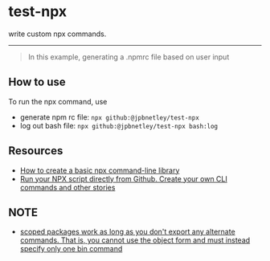 # test-npx
write custom npx commands.  
___
>In this example, generating a .npmrc file based on user input

## How to use
To run the npx command, use 
- generate npm rc file: `npx github:@jpbnetley/test-npx`
- log out bash file: `npx github:@jpbnetley/test-npx bash:log`

## Resources
- [How to create a basic npx command-line library](https://dev.to/9zemian5/basic-npx-command-line-tool-45k4)
- [Run your NPX script directly from Github. Create your own CLI commands and other stories](https://dev.to/ipreda/run-your-npx-script-directly-from-github-create-your-own-cli-commands-and-other-stories-4pn3)

## NOTE
- [scoped packages work as long as you don't export any alternate commands. That is, you cannot use the object form and must instead specify only one bin command](https://stackoverflow.com/questions/58649531/running-npx-with-scoped-packages)
